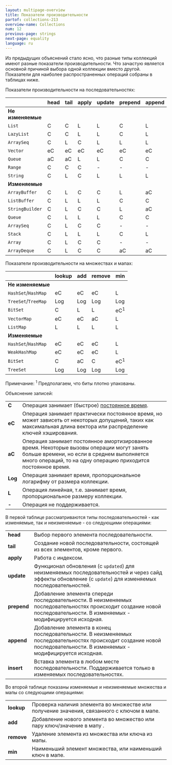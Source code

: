 ```yaml
---
layout: multipage-overview
title: Показатели производительности
partof: collections-213
overview-name: Collections
num: 12
previous-page: strings
next-page: equality
language: ru
---
```


Из предыдущих объяснений стало ясно, что разные типы коллекций имеют разные показатели производительности. Что зачастую является основной причиной выбора одной коллекции вместо другой. Показатели для наиболее распространенных операций собраны в таблицах ниже.

Показатели производительности на последовательностях:

|               | head | tail | apply | update| prepend | append | insert |
| --------      | ---- | ---- | ----  | ----  | ----    | ----   | ----   |
| **Не изменяемые** |      |      |       |       |         |        |        |
| `List`        | C    | C    | L     | L     |  C      | L      |  -     |
| `LazyList`    | C    | C    | L     | L     |  C      | L      |  -     |
| `ArraySeq`    | C    | L    | C     | L     |  L      | L      |  -     |
| `Vector`      | eC   | eC   | eC    | eC    |  eC     | eC     |  -     |
| `Queue`       | aC   | aC   | L     | L     |  C      | C      |  -     |
| `Range`       | C    | C    | C     | -     |  -      | -      |  -     |
| `String`      | C    | L    | C     | L     |  L      | L      |  -     |
| **Изменяемые**   |      |      |       |       |         |        |        |
| `ArrayBuffer` | C    | L    | C     | C     |  L      | aC     |  L     |
| `ListBuffer`  | C    | L    | L     | L     |  C      | C      |  L     |
|`StringBuilder`| C    | L    | C     | C     |  L      | aC     |  L     |
| `Queue`       | C    | L    | L     | L     |  C      | C      |  L     |
| `ArraySeq`    | C    | L    | C     | C     |  -      | -      |  -     |
| `Stack`       | C    | L    | L     | L     |  C      | L      |  L     |
| `Array`       | C    | L    | C     | C     |  -      | -      |  -     |
| `ArrayDeque`  | C    | L    | C     | C     |  aC     | aC     |  L     |

Показатели производительности на множествах и мапах:

|                    | lookup | add | remove | min           |
| --------           | ----   | ---- | ----  | ----          |
| **Не изменяемые**      |        |      |       |               |
| `HashSet`/`HashMap`| eC     | eC   | eC    | L             |
| `TreeSet`/`TreeMap`| Log    | Log  | Log   | Log           |
| `BitSet`           | C      | L    | L     | eC<sup>1</sup>|
| `VectorMap`        | eC     | eC   | aC    | L             |
| `ListMap`          | L      | L    | L     | L             |
| **Изменяемые**        |        |      |       |               |
| `HashSet`/`HashMap`| eC     | eC   | eC    | L             |
| `WeakHashMap`      | eC     | eC   | eC    | L             |
| `BitSet`           | C      | aC   | C     | eC<sup>1</sup>|
| `TreeSet`          | Log    | Log  | Log   | Log           |

Примечание: <sup>1</sup> Предполагаем, что биты плотно упакованы.

Объяснение записей:

|     |                                           |
| --- | ----                                      |
| **C**   | Операция занимает (быстрое) [постоянное время](https://ru.wikipedia.org/wiki/%D0%92%D1%80%D0%B5%D0%BC%D0%B5%D0%BD%D0%BD%D0%B0%D1%8F_%D1%81%D0%BB%D0%BE%D0%B6%D0%BD%D0%BE%D1%81%D1%82%D1%8C_%D0%B0%D0%BB%D0%B3%D0%BE%D1%80%D0%B8%D1%82%D0%BC%D0%B0). |
| **eC**  | Операция занимает практически постоянное время, но может зависеть от некоторых допущений, таких как максимальная длина вектора или распределение ключей хэширования.|
| **aC**  | Операция занимает постоянное амортизированное время. Некоторые вызовы операции могут занять больше времени, но если в среднем выполняется много операций, то на одну операцию приходится постоянное время. |
| **Log** | Операция занимает время, пропорциональное логарифму от размера коллекции.|
| **L**   | Операция линейная, т.е. занимает время, пропорциональное размеру коллекции.|
| **-**   | Операция не поддерживается. |

В первой таблице рассматриваются типы последовательностей - как изменяемые, так и неизменяемые - со следующими операциями:

|     |                                                     |
| --- | ----                                                |
| **head**   | Выбор первого элемента последовательности. |
| **tail**   | Создание новой последовательности, состоящей из всех элементов, кроме первого. |
| **apply**  | Работа с индексом. |
| **update** | Функционал обновления (с `updated`) для неизменяемых последовательностей и через сайд эффекты обновление (с `update`) для изменяемых последовательностей. 
| **prepend**| Добавление элемента спереди последовательности. В неизменяемых последовательностях происходит создание новой последовательности. В изменяемых - модифицируется исходная. |
| **append** | Добавление элемента в конец последовательности. В неизменяемых последовательностях происходит создание новой последовательности. В изменяемых - модифицируется исходная. |
| **insert** | Вставка элемента в любом месте последовательности. Поддерживается только в изменяемых последовательностях.  |

Во второй таблице показаны изменяемые и неизменяемые множества и мапы со следующими операциями:

|     |                                                     |
| --- | ----                                                |
| **lookup** | Проверка наличия элемента во множестве или получение значения, связанного с ключом в мапе. |
| **add**    | Добавление нового элемента во множество или пару ключ/значение в мапу . |
| **remove** | Удаление элемента из множества или ключа из мапы. |
| **min**    | Наименьший элемент множества, или наименьший ключ в мапе.  |
